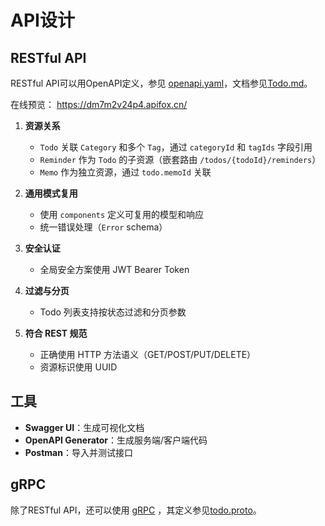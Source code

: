 # API设计

## RESTful API

RESTful API可以用OpenAPI定义，参见 [openapi.yaml](openapi.yaml)，文档参见[Todo.md](./Todo.md)。

在线预览： https://dm7m2v24p4.apifox.cn/

1. **资源关系**

   - `Todo` 关联 `Category` 和多个 `Tag`，通过 `categoryId` 和 `tagIds` 字段引用
   - `Reminder` 作为 `Todo` 的子资源（嵌套路由 `/todos/{todoId}/reminders`）
   - `Memo` 作为独立资源，通过 `todo.memoId` 关联

2. **通用模式复用**

   - 使用 `components` 定义可复用的模型和响应
   - 统一错误处理（`Error` schema）

3. **安全认证**

   - 全局安全方案使用 JWT Bearer Token

4. **过滤与分页**

   - Todo 列表支持按状态过滤和分页参数

5. **符合 REST 规范**
   - 正确使用 HTTP 方法语义（GET/POST/PUT/DELETE）
   - 资源标识使用 UUID

## 工具

- **Swagger UI**：生成可视化文档
- **OpenAPI Generator**：生成服务端/客户端代码
- **Postman**：导入并测试接口

## gRPC

除了RESTful API，还可以使用 [gRPC](https://grpc.io/) ，其定义参见[todo.proto](todo.proto)。
